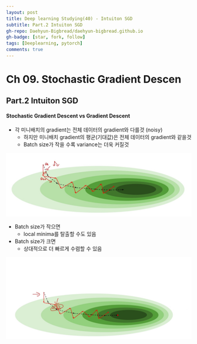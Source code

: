 ```yaml
---
layout: post
title: Deep learning Studying(40) - Intuiton SGD
subtitle: Part.2 Intuiton SGD
gh-repo: Daehyun-Bigbread/daehyun-bigbread.github.io
gh-badge: [star, fork, follow]
tags: [Deeplearning, pytorch]
comments: true
---
```


# Ch 09. Stochastic Gradient Descen

## Part.2 Intuiton SGD

#### Stochastic Gradient Descent vs Gradient Descent

* 각 미니배치의 gradient는 전체 데이터의 gradient와 다를것 (noisy)
  * 하지만 미니배치 gradient의 평균(기대값)은 전체 데이터의 gradient와 같을것
  * Batch size가 작을 수록 variance는 더욱 커질것

![20210724_001233](../../assets/img/20210724_001233.png)



* Batch size가 작으면
  * local minima를 탈출할 수도 있음
* Batch size가 크면
  * 상대적으로 더 빠르게 수렴할 수 있음

![20210724_001318](../../assets/img/20210724_001318.png)
